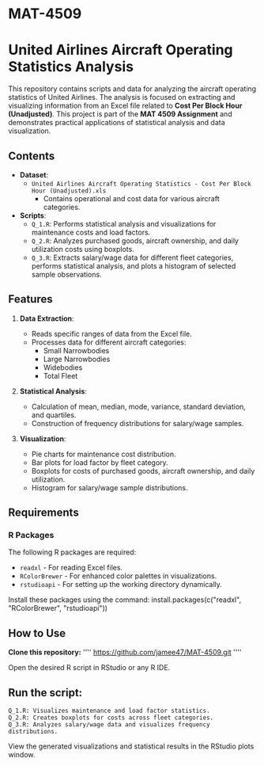 # MAT-4509
# United Airlines Aircraft Operating Statistics Analysis

This repository contains scripts and data for analyzing the aircraft operating statistics of United Airlines. The analysis is focused on extracting and visualizing information from an Excel file related to **Cost Per Block Hour (Unadjusted)**.
This project is part of the **MAT 4509 Assignment** and demonstrates practical applications of statistical analysis and data visualization.

## Contents

- **Dataset**: 
  - `United Airlines Aircraft Operating Statistics - Cost Per Block Hour (Unadjusted).xls`
    - Contains operational and cost data for various aircraft categories.
- **Scripts**: 
  - `Q_1.R`: Performs statistical analysis and visualizations for maintenance costs and load factors.
  - `Q_2.R`: Analyzes purchased goods, aircraft ownership, and daily utilization costs using boxplots.
  - `Q_3.R`: Extracts salary/wage data for different fleet categories, performs statistical analysis, and plots a histogram of selected sample observations.

## Features

1. **Data Extraction**: 
   - Reads specific ranges of data from the Excel file.
   - Processes data for different aircraft categories: 
     - Small Narrowbodies
     - Large Narrowbodies
     - Widebodies
     - Total Fleet

2. **Statistical Analysis**:
   - Calculation of mean, median, mode, variance, standard deviation, and quartiles.
   - Construction of frequency distributions for salary/wage samples.

3. **Visualization**:
   - Pie charts for maintenance cost distribution.
   - Bar plots for load factor by fleet category.
   - Boxplots for costs of purchased goods, aircraft ownership, and daily utilization.
   - Histogram for salary/wage sample distributions.

## Requirements

### R Packages
The following R packages are required:
- `readxl` - For reading Excel files.
- `RColorBrewer` - For enhanced color palettes in visualizations.
- `rstudioapi` - For setting up the working directory dynamically.

Install these packages using the command:
  install.packages(c("readxl", "RColorBrewer", "rstudioapi"))
## How to Use
**Clone this repository:**
   '''' https://github.com/jamee47/MAT-4509.git ''''

Open the desired R script in RStudio or any R IDE.

## Run the script:

    Q_1.R: Visualizes maintenance and load factor statistics.
    Q_2.R: Creates boxplots for costs across fleet categories.
    Q_3.R: Analyzes salary/wage data and visualizes frequency distributions.
View the generated visualizations and statistical results in the RStudio plots window.
